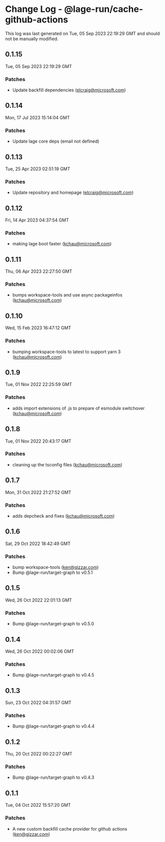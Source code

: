 # Change Log - @lage-run/cache-github-actions

This log was last generated on Tue, 05 Sep 2023 22:19:29 GMT and should not be manually modified.

<!-- Start content -->

## 0.1.15

Tue, 05 Sep 2023 22:19:29 GMT

### Patches

- Update backfill dependencies (elcraig@microsoft.com)

## 0.1.14

Mon, 17 Jul 2023 15:14:04 GMT

### Patches

- Update lage core deps (email not defined)

## 0.1.13

Tue, 25 Apr 2023 02:51:19 GMT

### Patches

- Update repository and homepage (elcraig@microsoft.com)

## 0.1.12

Fri, 14 Apr 2023 04:37:54 GMT

### Patches

- making lage boot faster (kchau@microsoft.com)

## 0.1.11

Thu, 06 Apr 2023 22:27:50 GMT

### Patches

- bumps workspace-tools and use async packageinfos (kchau@microsoft.com)

## 0.1.10

Wed, 15 Feb 2023 16:47:12 GMT

### Patches

- bumping workspace-tools to latest to support yarn 3 (kchau@microsoft.com)

## 0.1.9

Tue, 01 Nov 2022 22:25:59 GMT

### Patches

- adds import extensions of .js to prepare of esmodule switchover (kchau@microsoft.com)

## 0.1.8

Tue, 01 Nov 2022 20:43:17 GMT

### Patches

- cleaning up the tsconfig files (kchau@microsoft.com)

## 0.1.7

Mon, 31 Oct 2022 21:27:52 GMT

### Patches

- adds depcheck and fixes (kchau@microsoft.com)

## 0.1.6

Sat, 29 Oct 2022 18:42:49 GMT

### Patches

- bump workspace-tools (ken@gizzar.com)
- Bump @lage-run/target-graph to v0.5.1

## 0.1.5

Wed, 26 Oct 2022 22:01:13 GMT

### Patches

- Bump @lage-run/target-graph to v0.5.0

## 0.1.4

Wed, 26 Oct 2022 00:02:06 GMT

### Patches

- Bump @lage-run/target-graph to v0.4.5

## 0.1.3

Sun, 23 Oct 2022 04:31:57 GMT

### Patches

- Bump @lage-run/target-graph to v0.4.4

## 0.1.2

Thu, 20 Oct 2022 00:22:27 GMT

### Patches

- Bump @lage-run/target-graph to v0.4.3

## 0.1.1

Tue, 04 Oct 2022 15:57:20 GMT

### Patches

- A new custom backfill cache provider for github actions (ken@gizzar.com)
